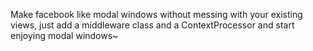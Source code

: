 Make facebook like modal windows without messing with your existing views, just add a middleware class and a ContextProcessor and start enjoying modal windows~